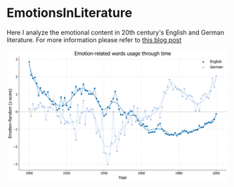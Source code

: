 # EmotionsInLiterature

Here I analyze the emotional content in 20th century's English and German literature. For more information please refer to [this blog post](http://sokratispapadopoulos.com/journal/literature-emotions.html)

![](output/tot_emotions.png)

